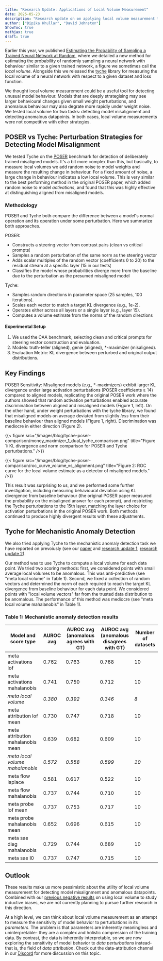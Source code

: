 ```yaml
---
title: "Research Update: Applications of Local Volume Measurement"
date: 2025-05-23
description: "Research update on on applying local volume measurement to downstream tasks"
author: ["Dipika Khullar", "David Johnston"]
ShowToc: true
mathjax: true
draft: true
---
```


Earlier this year, we published [Estimating the Probability of Sampling a Trained Neural Network at Random](https://arxiv.org/abs/2501.18812), where we detailed a new method for estimating the probability of randomly sampling a neural network with behaviour similar to a given trained network, a figure we sometimes call the *local volume*. Alongside this we released the [tyche](https://github.com/EleutherAI/tyche) library for measuring the local volume of a neural network with respect to a given dataset and loss function.

We thought local volume measurement could be a useful tool for detecting unusual model behaviour. Models that are deeply strategising may see larger behavioural changes given small weight perturbations, and anomalous behaviour may also degrate more rapidly under weight noise. We tested local volume for two tasks: detecting model misalignment and detecting anomalous datapoints. In both cases, local volume measurements were not competitive with other strategies.

## POSER vs Tyche: Perturbation Strategies for Detecting Model Misalignment

We tested Tyche on the [POSER](https://github.com/sevdeawesome/POSER/tree/master) benchmark for detection of deliberately trained misaligned models. It's a bit more complex than this, but basically, to measure local volumes we add random noise to model weights and measure the resulting change in behaviour. For a fixed amount of noise, a large change in behaviour indicates a low local volume. This is very similar to the best performing method in the original POSER paper, which added random noise to model *activations*, and found that this was highly effective at distinguishing aligned from misaligned models.

### Methodology

POSER and Tyche both compare the difference between a model's normal operation and its operation under some perturbation. Here we summarize both approaches.

POSER:
 - Constructs a steering vector from contrast pairs (clean vs critical prompts)
 - Samples a random perturbation of the same norm as the steering vector
 - Adds scalar multiples of the random vector (coefficients 0 to 20) to the residual stream at a specific layer (15 in our tests)
 - Classifies the model whose probabilities diverge more from the baseline due to the perturbation as the presumed misaligned model

Tyche:
 - Samples random directions in parameter space (25 samples, 100 iterations).
 - Scales each vector to match a target KL divergence (e.g., 1e-2).
 - Operates either across all layers or a single layer (e.g., layer 15).
 - Computes a volume estimate from the norms of the random directions


#### Experimental Setup

1. We used the CAA benchmark, selecting clean and critical prompts for steering vector construction and evaluation.
2. Models: truth-teller (aligned), genie (aligned), *-maximizer (misaligned).
3. Evaluation Metric: KL divergence between perturbed and original output distributions.


## Key Findings
POSER Sensitivity: Misaligned models (e.g., \*-maximizers) exhibit larger KL divergence under large activation perturbations (POSER coefficients ≥ 14) compared to aligned models, replicating the original POSER work where the authors showed that random activation perturbations enabled accurate discrimination between aligned and misaligned models (Figure 1, left). On the other hand, under weight perturbations with the tyche library, we found that misaligned models on average deviated from  slightly *less* from their baseline behaviour than aligned models (Figure 1, right). Discrimination was mediocre in either direction (Figure 2).

{{< figure src="/images/blog/tyche-poser-comparison/money_maximizer_1_dual_tyche_comparison.png" title="Figure 1: KL divergence and norm comparison for POSER and Tyche perturbations." />}}

{{< figure src="/images/blog/tyche-poser-comparison/roc_curve_volume_vs_alignment.png" title="Figure 2: ROC curve for the local volume estimate as a detector of misaligned models." />}}

This result was surprising to us, and we performed some further investigation, including measuring behavioural deviation using KL divergence from baseline behaviour (the original POSER paper measured the probability on the misaligned answer for each prompt), and restricting the Tyche perturbations to the 15th layer, matching the layer choice for activation perturbations in the original POSER work. Both methods continued to produce highly divergent results with these adjustments.

## Tyche for Mechanistic Anomaly Detection

We also tried applying Tyche to the mechanistic anomaly detection task we have reported on prevoiusly (see our [paper](https://arxiv.org/abs/2504.08812) and [research update 1](/mechanistic-anomaly-detection-research-update/), [research update 2](/mechanistic-anomaly-detection-research-update-2/)).

Our method was to use Tyche to compute a local volume for each data point. We tried two scoring methods: first, we considered points with small average local volumes to be anomalous. This was anti-predictive (see "meta local volume" in Table 1). Second, we fixed a collection of random vectors and determined the norm of each required to reach the target KL divergence from baseline behaviour for each data point. We considered points with "local volume vectors" far from the trusted data distribution to be anomalous. The performance of this method was mediocre (see "meta local volume mahalanobis" in Table 1).

### Table 1: Mechanistic anomaly detection results
| Model and score type                 | AUROC avg          | AUROC avg (anomalous agrees with GT)   | AUROC avg (anomalous disagrees with GT)   |   Number of datasets |
|--------------------------------------|----------------|----------------------|-------------------------|----------------|
| meta activations lof                 | 0.762          | 0.763                | 0.768                   |             10 |
| meta activations mahalanobis         | 0.741          | 0.750                | 0.712                   |             10 |
| *meta local volume*                  | *0.380*        | *0.392*              | *0.346*                 |             *8*|
| meta attribution lof mean            | 0.730          | 0.747                | 0.718                   |             10 |
| meta attribution mahalanobis mean    | 0.639          | 0.682                | 0.609                   |             10 |
| *meta local volume mahalanobis*      | *0.572*        | *0.558*              | *0.599*                 |             *10*|
| meta flow laplace                    | 0.581          | 0.617                | 0.522                   |             10 |
| meta flow mahalanobis                | 0.737          | 0.744                | 0.710                   |             10 |
| meta probe lof mean                  | 0.737          | 0.753                | 0.717                   |             10 |
| meta probe mahalanobis mean          | 0.652          | 0.696                | 0.615                   |             10 |
| meta sae diag mahalanobis            | 0.729          | 0.744                | 0.689                   |             10 |
| meta sae l0                          | 0.737          | 0.747                | 0.715                   |             10 |


## Outlook

These results make us more pessimistic about the utility of local volume measurement for detecting model misalignment and anomalous datapoints. Combined with our [previous negative results](https://blog.eleuther.ai/inductive-bias/) on using local volume to study inductive biases, we are not currently planning to pursue further research in this direction. 

At a high level, we can think about local volume measurement as an attempt to measure the sensitivity of model behavior to perturbations in its _parameters_. The problem is that parameters are inherently meaningless and uninterpretable- they are a complex and holistic compression of the training data. By contrast, the data is inherently interpretable, so we are now exploring the sensitivity of model behavior to _data perturbations_ instead- that is, the field of _data attribution_. Check out the data-attribution channel in our [Discord](https://discord.gg/eleutherai) for more discussion on this topic.